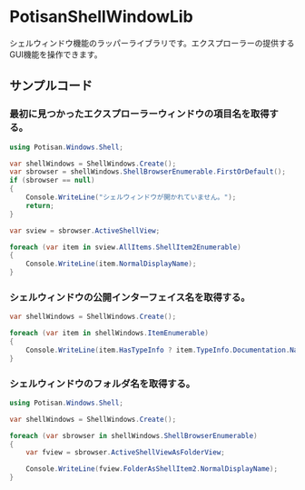 # PotisanShellWindowLib

シェルウィンドウ機能のラッパーライブラリです。エクスプローラーの提供するGUI機能を操作できます。

## サンプルコード

### 最初に見つかったエクスプローラーウィンドウの項目名を取得する。

```cs
using Potisan.Windows.Shell;

var shellWindows = ShellWindows.Create();
var sbrowser = shellWindows.ShellBrowserEnumerable.FirstOrDefault();
if (sbrowser == null)
{
	Console.WriteLine("シェルウィンドウが開かれていません。");
	return;
}

var sview = sbrowser.ActiveShellView;

foreach (var item in sview.AllItems.ShellItem2Enumerable)
{
	Console.WriteLine(item.NormalDisplayName);
}
```

### シェルウィンドウの公開インターフェイス名を取得する。

```cs
var shellWindows = ShellWindows.Create();

foreach (var item in shellWindows.ItemEnumerable)
{
	Console.WriteLine(item.HasTypeInfo ? item.TypeInfo.Documentation.Name : "<インターフェイス名不明>");
}
```

### シェルウィンドウのフォルダ名を取得する。

```cs
using Potisan.Windows.Shell;

var shellWindows = ShellWindows.Create();

foreach (var sbrowser in shellWindows.ShellBrowserEnumerable)
{
	var fview = sbrowser.ActiveShellViewAsFolderView;

	Console.WriteLine(fview.FolderAsShellItem2.NormalDisplayName);
}
```
